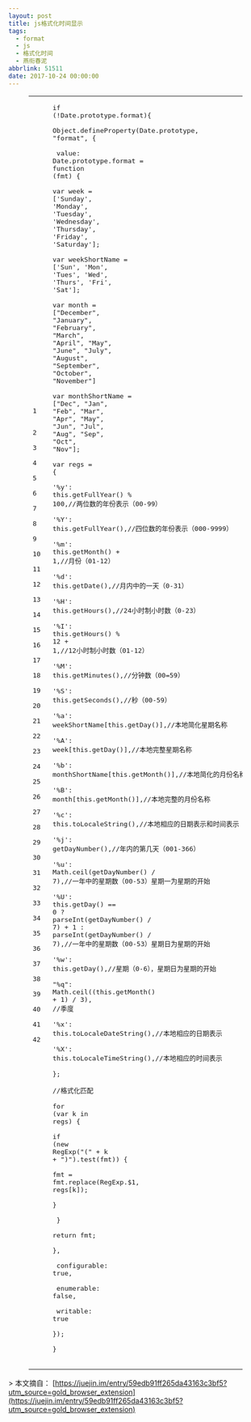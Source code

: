 ```yaml
---
layout: post
title: js格式化时间显示
tags:
  - format
  - js
  - 格式化时间
  - 燕衔春泥
abbrlink: 51511
date: 2017-10-24 00:00:00
---
```


<!-- build time:Sat Jun 23 2018 12:05:15 GMT+0800 (中国标准时间) --><figure class="highlight js"><table><tr><td class="gutter"><pre><span class="line">1</span>  
<span class="line">2</span>  
<span class="line">3</span>  
<span class="line">4</span>  
<span class="line">5</span>  
<span class="line">6</span>  
<span class="line">7</span>  
<span class="line">8</span>  
<span class="line">9</span>  
<span class="line">10</span>  
<span class="line">11</span>  
<span class="line">12</span>  
<span class="line">13</span>  
<span class="line">14</span>  
<span class="line">15</span>  
<span class="line">16</span>  
<span class="line">17</span>  
<span class="line">18</span>  
<span class="line">19</span>  
<span class="line">20</span>  
<span class="line">21</span>  
<span class="line">22</span>  
<span class="line">23</span>  
<span class="line">24</span>  
<span class="line">25</span>  
<span class="line">26</span>  
<span class="line">27</span>  
<span class="line">28</span>  
<span class="line">29</span>  
<span class="line">30</span>  
<span class="line">31</span>  
<span class="line">32</span>  
<span class="line">33</span>  
<span class="line">34</span>  
<span class="line">35</span>  
<span class="line">36</span>  
<span class="line">37</span>  
<span class="line">38</span>  
<span class="line">39</span>  
<span class="line">40</span>  
<span class="line">41</span>  
<span class="line">42</span>  
</pre></td><td class="code"><pre><span class="line"><span class="keyword">if</span> (!<span class="built_in">Date</span>.prototype.format)&#123;</span>  
<span class="line"><span class="built_in">Object</span>.defineProperty(<span class="built_in">Date</span>.prototype, <span class="string">"format"</span>, &#123;</span>  
<span class="line">        value: <span class="built_in">Date</span>.prototype.format = <span class="function"><span class="keyword">function</span> (<span class="params">fmt</span>) </span>&#123;</span>  
<span class="line"><span class="keyword">var</span> week = [<span class="string">'Sunday'</span>, <span class="string">'Monday'</span>, <span class="string">'Tuesday'</span>, <span class="string">'Wednesday'</span>, <span class="string">'Thursday'</span>, <span class="string">'Friday'</span>, <span class="string">'Saturday'</span>];</span>  
<span class="line"><span class="keyword">var</span> weekShortName = [<span class="string">'Sun'</span>, <span class="string">'Mon'</span>, <span class="string">'Tues'</span>, <span class="string">'Wed'</span>, <span class="string">'Thurs'</span>, <span class="string">'Fri'</span>, <span class="string">'Sat'</span>];</span>  
<span class="line"><span class="keyword">var</span> month = [<span class="string">"December"</span>, <span class="string">"January"</span>, <span class="string">"February"</span>, <span class="string">"March"</span>, <span class="string">"April"</span>, <span class="string">"May"</span>, <span class="string">"June"</span>, <span class="string">"July"</span>, <span class="string">"August"</span>, <span class="string">"September"</span>, <span class="string">"October"</span>, <span class="string">"November"</span>]</span>  
<span class="line"><span class="keyword">var</span> monthShortName = [<span class="string">"Dec"</span>, <span class="string">"Jan"</span>, <span class="string">"Feb"</span>, <span class="string">"Mar"</span>, <span class="string">"Apr"</span>, <span class="string">"May"</span>, <span class="string">"Jun"</span>, <span class="string">"Jul"</span>, <span class="string">"Aug"</span>, <span class="string">"Sep"</span>, <span class="string">"Oct"</span>, <span class="string">"Nov"</span>];</span>  
<span class="line"><span class="keyword">var</span> regs = &#123;</span>  
<span class="line"><span class="string">'%y'</span>: <span class="keyword">this</span>.getFullYear() % <span class="number">100</span>,<span class="comment">//两位数的年份表示（00-99）</span></span>  
<span class="line"><span class="string">'%Y'</span>: <span class="keyword">this</span>.getFullYear(),<span class="comment">//四位数的年份表示（000-9999）</span></span>  
<span class="line"><span class="string">'%m'</span>: <span class="keyword">this</span>.getMonth() + <span class="number">1</span>,<span class="comment">//月份（01-12）</span></span>  
<span class="line"><span class="string">'%d'</span>: <span class="keyword">this</span>.getDate(),<span class="comment">//月内中的一天（0-31）</span></span>  
<span class="line"><span class="string">'%H'</span>: <span class="keyword">this</span>.getHours(),<span class="comment">//24小时制小时数（0-23）</span></span>  
<span class="line"><span class="string">'%I'</span>: <span class="keyword">this</span>.getHours() % <span class="number">12</span> + <span class="number">1</span>,<span class="comment">//12小时制小时数（01-12）</span></span>  
<span class="line"><span class="string">'%M'</span>: <span class="keyword">this</span>.getMinutes(),<span class="comment">//分钟数（00=59）</span></span>  
<span class="line"><span class="string">'%S'</span>: <span class="keyword">this</span>.getSeconds(),<span class="comment">//秒（00-59）</span></span>  
<span class="line"><span class="string">'%a'</span>: weekShortName[<span class="keyword">this</span>.getDay()],<span class="comment">//本地简化星期名称</span></span>  
<span class="line"><span class="string">'%A'</span>: week[<span class="keyword">this</span>.getDay()],<span class="comment">//本地完整星期名称</span></span>  
<span class="line"><span class="string">'%b'</span>: monthShortName[<span class="keyword">this</span>.getMonth()],<span class="comment">//本地简化的月份名称</span></span>  
<span class="line"><span class="string">'%B'</span>: month[<span class="keyword">this</span>.getMonth()],<span class="comment">//本地完整的月份名称</span></span>  
<span class="line"><span class="string">'%c'</span>: <span class="keyword">this</span>.toLocaleString(),<span class="comment">//本地相应的日期表示和时间表示</span></span>  
<span class="line"><span class="string">'%j'</span>: getDayNumber(),<span class="comment">//年内的第几天（001-366）</span></span>  
<span class="line"><span class="string">'%u'</span>: <span class="built_in">Math</span>.ceil(getDayNumber() / <span class="number">7</span>),<span class="comment">//一年中的星期数（00-53）星期一为星期的开始</span></span>  
<span class="line"><span class="string">'%U'</span>: <span class="keyword">this</span>.getDay() == <span class="number">0</span> ? <span class="built_in">parseInt</span>(getDayNumber() / <span class="number">7</span>) + <span class="number">1</span> : <span class="built_in">parseInt</span>(getDayNumber() / <span class="number">7</span>),<span class="comment">//一年中的星期数（00-53）星期日为星期的开始</span></span>  
<span class="line"><span class="string">'%w'</span>: <span class="keyword">this</span>.getDay(),<span class="comment">//星期（0-6），星期日为星期的开始</span></span>  
<span class="line"><span class="string">"%q"</span>: <span class="built_in">Math</span>.ceil((<span class="keyword">this</span>.getMonth() + <span class="number">1</span>) / <span class="number">3</span>), <span class="comment">//季度</span></span>  
<span class="line"><span class="string">'%x'</span>: <span class="keyword">this</span>.toLocaleDateString(),<span class="comment">//本地相应的日期表示</span></span>  
<span class="line"><span class="string">'%X'</span>: <span class="keyword">this</span>.toLocaleTimeString(),<span class="comment">//本地相应的时间表示</span></span>  
<span class="line">&#125;;</span>  
<span class="line"><span class="comment">//格式化匹配</span></span>  
<span class="line"><span class="keyword">for</span> (<span class="keyword">var</span> k <span class="keyword">in</span> regs) &#123;</span>  
<span class="line"><span class="keyword">if</span> (<span class="keyword">new</span> <span class="built_in">RegExp</span>(<span class="string">"("</span> + k + <span class="string">")"</span>).test(fmt)) &#123;</span>  
<span class="line">fmt = fmt.replace(<span class="built_in">RegExp</span>.$<span class="number">1</span>, regs[k]);</span>  
<span class="line">&#125;</span>  
<span class="line">                &#125;</span>  
<span class="line"><span class="keyword">return</span> fmt;</span>  
<span class="line">&#125;,</span>  
<span class="line">        configurable: <span class="literal">true</span>,</span>  
<span class="line">        enumerable: <span class="literal">false</span>,</span>  
<span class="line">        writable: <span class="literal">true</span></span>  
<span class="line">&#125;);</span>  
<span class="line">&#125;</span>  
</pre></td></tr></table></figure>> 本文摘自： [https://juejin.im/entry/59edb91ff265da43163c3bf5?utm_source=gold_browser_extension](https://juejin.im/entry/59edb91ff265da43163c3bf5?utm_source=gold_browser_extension)<!-- rebuild by neat -->